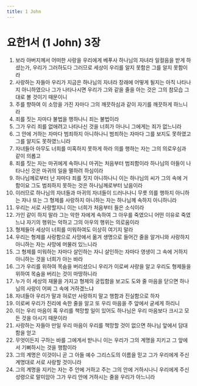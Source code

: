 ```yaml
---
title: 1 John
---
```


# 요한1서 (1 John) 3장
1. 보라 아버지께서 어떠한 사랑을 우리에게 베푸사 하나님의 자녀라 일컬음을 받게 하셨는가, 우리가 그러하도다 그러므로 세상이 우리를 알지 못함은 그를 알지 못함이라
1. 사랑하는 자들아 우리가 지금은 하나님의 자녀라 장래에 어떻게 될지는 아직 나타나지 아니하였으나 그가 나타나시면 우리가 그와 같을 줄을 아는 것은 그의 참모습 그대로 볼 것이기 때문이니
1. 주를 향하여 이 소망을 가진 자마다 그의 깨끗하심과 같이 자기를 깨끗하게 하느니라
1. 죄를 짓는 자마다 불법을 행하나니 죄는 불법이라
1. 그가 우리 죄를 없애려고 나타나신 것을 너희가 아나니 그에게는 죄가 없느니라
1. 그 안에 거하는 자마다 범죄하지 아니하나니 범죄하는 자마다 그를 보지도 못하였고 그를 알지도 못하였느니라
1. 자녀들아 아무도 너희를 미혹하지 못하게 하라 의를 행하는 자는 그의 의로우심과 같이 의롭고
1. 죄를 짓는 자는 마귀에게 속하나니 마귀는 처음부터 범죄함이라 하나님의 아들이 나타나신 것은 마귀의 일을 멸하려 하심이라
1. 하나님께로부터 난 자마다 죄를 짓지 아니하나니 이는 하나님의 씨가 그의 속에 거함이요 그도 범죄하지 못하는 것은 하나님께로부터 났음이라
1. 이러므로 하나님의 자녀들과 마귀의 자녀들이 드러나나니 무릇 의를 행하지 아니하는 자나 또는 그 형제를 사랑하지 아니하는 자는 하나님께 속하지 아니하니라
1. 우리는 서로 사랑할지니 이는 너희가 처음부터 들은 소식이라
1. 가인 같이 하지 말라 그는 악한 자에게 속하여 그 아우를 죽였으니 어떤 이유로 죽였느냐 자기의 행위는 악하고 그의 아우의 행위는 의로움이라
1. 형제들아 세상이 너희를 미워하여도 이상히 여기지 말라
1. 우리는 형제를 사랑함으로 사망에서 옮겨 생명으로 들어간 줄을 알거니와 사랑하지 아니하는 자는 사망에 머물러 있느니라
1. 그 형제를 미워하는 자마다 살인하는 자니 살인하는 자마다 영생이 그 속에 거하지 아니하는 것을 너희가 아는 바라
1. 그가 우리를 위하여 목숨을 버리셨으니 우리가 이로써 사랑을 알고 우리도 형제들을 위하여 목숨을 버리는 것이 마땅하니라
1. 누가 이 세상의 재물을 가지고 형제의 궁핍함을 보고도 도와 줄 마음을 닫으면 하나님의 사랑이 어찌 그 속에 거하겠느냐
1. 자녀들아 우리가 말과 혀로만 사랑하지 말고 행함과 진실함으로 하자
1. 이로써 우리가 진리에 속한 줄을 알고 또 우리 마음을 주 앞에서 굳세게 하리니
1. 이는 우리 마음이 혹 우리를 책망할 일이 있어도 하나님은 우리 마음보다 크시고 모든 것을 아시기 때문이라
1. 사랑하는 자들아 만일 우리 마음이 우리를 책망할 것이 없으면 하나님 앞에서 담대함을 얻고
1. 무엇이든지 구하는 바를 그에게서 받나니 이는 우리가 그의 계명을 지키고 그 앞에서 기뻐하시는 것을 행함이라
1. 그의 계명은 이것이니 곧 그 아들 예수 그리스도의 이름을 믿고 그가 우리에게 주신 계명대로 서로 사랑할 것이니라
1. 그의 계명을 지키는 자는 주 안에 거하고 주는 그의 안에 거하시나니 우리에게 주신 성령으로 말미암아 그가 우리 안에 거하시는 줄을 우리가 아느니라